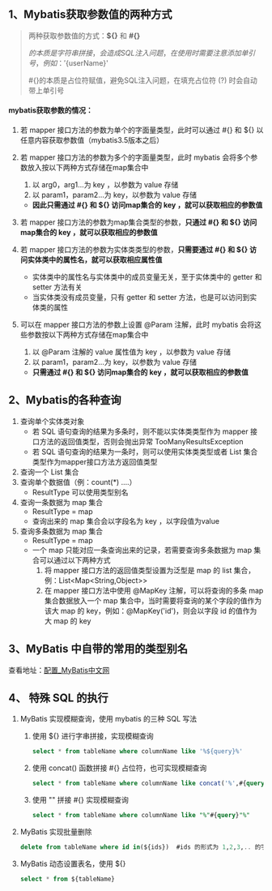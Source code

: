 ## 1、Mybatis获取参数值的两种方式

>两种获取参数值的方式：**${}** 和 **#{}**
>
>${}的本质是字符串拼接，会造成SQL注入问题，在使用时需要注意添加单引号，例如：'${userName}'
>
>#{}的本质是占位符赋值，避免SQL注入问题，在填充占位符 (?) 时会自动带上单引号

#### mybatis获取参数的情况：

1. 若 mapper 接口方法的参数为单个的字面量类型，此时可以通过 #{} 和 ${} 以任意内容获取参数值（mybatis3.5版本之后）

2. 若 mapper 接口方法的参数为多个的字面量类型，此时 mybatis 会将多个参数放入按以下两种方式存储在map集合中

   1. 以 arg0，arg1...为 key ，以参数为 value 存储
   2. 以 param1，param2...为 key，以参数为 value 存储 

   - **因此只需通过 #{} 和 ${} 访问map集合的 key ，就可以获取相应的参数值**

3. 若 mapper 接口方法的参数为map集合类型的参数，**只通过 #{} 和 ${} 访问map集合的 key ，就可以获取相应的参数值**

4. 若 mapper 接口方法的参数为实体类类型的参数，**只需要通过 #{} 和 ${} 访问实体类中的属性名，就可以获取相应属性值**

   - 实体类中的属性名与实体类中的成员变量无关，至于实体类中的 getter 和 setter 方法有关
   - 当实体类没有成员变量，只有 getter 和 setter 方法，也是可以访问到实体类的属性

5. 可以在 mapper 接口方法的参数上设置 @Param 注解，此时 mybatis 会将这些参数按以下两种方式存储在map集合中

   1. 以 @Param 注解的 value 属性值为 key ，以参数为 value 存储
   2. 以 param1，param2...为 key，以参数为 value 存储 

   - **只需通过 #{} 和 ${} 访问map集合的 key ，就可以获取相应的参数值**

## 2、Mybatis的各种查询

1. 查询单个实体类对象
   - 若 SQL 语句查询的结果为多条时，则不能以实体类类型作为 mapper 接口方法的返回值类型，否则会抛出异常 TooManyResultsException
   - 若 SQL 语句查询的结果为一条时，则可以使用实体类类型或者 List 集合类型作为mapper接口方法方返回值类型
2. 查询一个 List 集合
3. 查询单个数据值（例：count(*) ....）
   - ResultType 可以使用类型别名
4. 查询一条数据为 map 集合
   - ResultType = map
   - 查询出来的 map 集合会以字段名为 key ，以字段值为value
5. 查询多条数据为 map 集合
   - ResultType = map
   - 一个 map 只能对应一条查询出来的记录，若需要查询多条数据为 map 集合可以通过以下两种方式
     1. 将 mapper 接口方法的返回值类型设置为泛型是 map 的 list 集合，例：List<Map<String,Object>>
     2. 在 mapper 接口方法中使用 @MapKey 注解，可以将查询的多条 map 集合数据放入一个 map 集合中，当时需要将查询的某个字段的值作为该大 map 的 key，例如：@MapKey('id')，则会以字段 id 的值作为大 map 的 key

## 3、MyBatis 中自带的常用的类型别名

查看地址：[配置_MyBatis中文网](https://mybatis.net.cn/configuration.html#typeAliases)

## 4、 特殊 SQL 的执行

1. MyBatis 实现模糊查询，使用 mybatis 的三种 SQL 写法

   1. 使用 ${} 进行字串拼接，实现模糊查询

      ```sql
      select * from tableName where columnName like '%${query}%'
      ```

   2. 使用 concat() 函数拼接 #{} 占位符，也可实现模糊查询

      ```sql
      select * from tableName where columnName like concat('%',#{query},'%')
      ```

   3. 使用 "" 拼接 #{} 实现模糊查询

      ```sql
      select * from tableName where columnName like "%"#{query}"%"
      ```

2. MyBatis 实现批量删除

   ```sql
   delete from tableName where id in(${ids})  #ids 的形式为 1,2,3,.. 的字串
   ```

3. MyBatis 动态设置表名，使用 ${}

   ```sql
   select * from ${tableName}
   ```

   